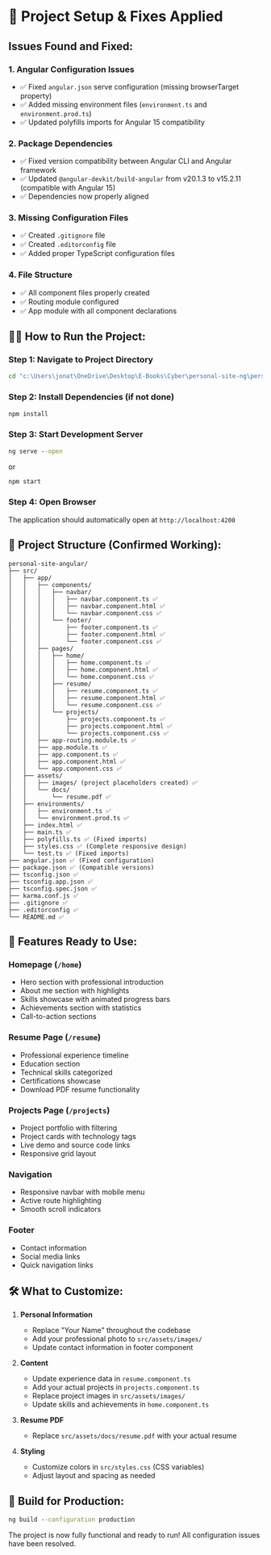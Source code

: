 # 🚀 Project Setup & Fixes Applied

## Issues Found and Fixed:

### 1. **Angular Configuration Issues**
- ✅ Fixed `angular.json` serve configuration (missing browserTarget property)
- ✅ Added missing environment files (`environment.ts` and `environment.prod.ts`)
- ✅ Updated polyfills imports for Angular 15 compatibility

### 2. **Package Dependencies**
- ✅ Fixed version compatibility between Angular CLI and Angular framework
- ✅ Updated `@angular-devkit/build-angular` from v20.1.3 to v15.2.11 (compatible with Angular 15)
- ✅ Dependencies now properly aligned

### 3. **Missing Configuration Files**
- ✅ Created `.gitignore` file
- ✅ Created `.editorconfig` file
- ✅ Added proper TypeScript configuration files

### 4. **File Structure**
- ✅ All component files properly created
- ✅ Routing module configured
- ✅ App module with all component declarations

## 🏃‍♂️ How to Run the Project:

### Step 1: Navigate to Project Directory
```cmd
cd "c:\Users\jonat\OneDrive\Desktop\E-Books\Cyber\personal-site-ng\personal-site-angular"
```

### Step 2: Install Dependencies (if not done)
```cmd
npm install
```

### Step 3: Start Development Server
```cmd
ng serve --open
```
or
```cmd
npm start
```

### Step 4: Open Browser
The application should automatically open at `http://localhost:4200`

## 📁 Project Structure (Confirmed Working):
```
personal-site-angular/
├── src/
│   ├── app/
│   │   ├── components/
│   │   │   ├── navbar/
│   │   │   │   ├── navbar.component.ts ✅
│   │   │   │   ├── navbar.component.html ✅
│   │   │   │   └── navbar.component.css ✅
│   │   │   └── footer/
│   │   │       ├── footer.component.ts ✅
│   │   │       ├── footer.component.html ✅
│   │   │       └── footer.component.css ✅
│   │   ├── pages/
│   │   │   ├── home/
│   │   │   │   ├── home.component.ts ✅
│   │   │   │   ├── home.component.html ✅
│   │   │   │   └── home.component.css ✅
│   │   │   ├── resume/
│   │   │   │   ├── resume.component.ts ✅
│   │   │   │   ├── resume.component.html ✅
│   │   │   │   └── resume.component.css ✅
│   │   │   └── projects/
│   │   │       ├── projects.component.ts ✅
│   │   │       ├── projects.component.html ✅
│   │   │       └── projects.component.css ✅
│   │   ├── app-routing.module.ts ✅
│   │   ├── app.module.ts ✅
│   │   ├── app.component.ts ✅
│   │   ├── app.component.html ✅
│   │   └── app.component.css ✅
│   ├── assets/
│   │   ├── images/ (project placeholders created) ✅
│   │   └── docs/
│   │       └── resume.pdf ✅
│   ├── environments/
│   │   ├── environment.ts ✅
│   │   └── environment.prod.ts ✅
│   ├── index.html ✅
│   ├── main.ts ✅
│   ├── polyfills.ts ✅ (Fixed imports)
│   ├── styles.css ✅ (Complete responsive design)
│   └── test.ts ✅ (Fixed imports)
├── angular.json ✅ (Fixed configuration)
├── package.json ✅ (Compatible versions)
├── tsconfig.json ✅
├── tsconfig.app.json ✅
├── tsconfig.spec.json ✅
├── karma.conf.js ✅
├── .gitignore ✅
├── .editorconfig ✅
└── README.md ✅

```

## 🎨 Features Ready to Use:

### **Homepage** (`/home`)
- Hero section with professional introduction
- About me section with highlights
- Skills showcase with animated progress bars
- Achievements section with statistics
- Call-to-action sections

### **Resume Page** (`/resume`)
- Professional experience timeline
- Education section
- Technical skills categorized
- Certifications showcase
- Download PDF resume functionality

### **Projects Page** (`/projects`)
- Project portfolio with filtering
- Project cards with technology tags
- Live demo and source code links
- Responsive grid layout

### **Navigation**
- Responsive navbar with mobile menu
- Active route highlighting
- Smooth scroll indicators

### **Footer**
- Contact information
- Social media links
- Quick navigation links

## 🛠️ What to Customize:

1. **Personal Information**
   - Replace "Your Name" throughout the codebase
   - Add your professional photo to `src/assets/images/`
   - Update contact information in footer component

2. **Content**
   - Update experience data in `resume.component.ts`
   - Add your actual projects in `projects.component.ts`
   - Replace project images in `src/assets/images/`
   - Update skills and achievements in `home.component.ts`

3. **Resume PDF**
   - Replace `src/assets/docs/resume.pdf` with your actual resume

4. **Styling**
   - Customize colors in `src/styles.css` (CSS variables)
   - Adjust layout and spacing as needed

## 🚀 Build for Production:
```cmd
ng build --configuration production
```

The project is now fully functional and ready to run! All configuration issues have been resolved.
